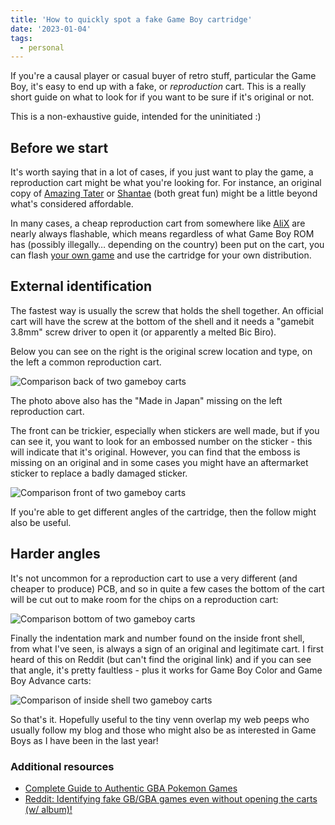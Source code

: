```yaml
---
title: 'How to quickly spot a fake Game Boy cartridge'
date: '2023-01-04'
tags:
  - personal
---
```


If you're a causal player or casual buyer of retro stuff, particular the Game Boy, it's easy to end up with a fake, or _reproduction_ cart. This is a really short guide on what to look for if you want to be sure if it's original or not.

This is a non-exhaustive guide, intended for the uninitiated :)

<!--more-->

## Before we start

It's worth saying that in a lot of cases, if you just want to play the game, a reproduction cart might be what you're looking for. For instance, an original copy of [Amazing Tater](https://www.pricecharting.com/game/gameboy/amazing-tater) or [Shantae](https://www.pricecharting.com/game/gameboy-color/shantae) (both great fun) might be a little beyond what's considered affordable.

In many cases, a cheap reproduction cart from somewhere like [AliX](https://www.aliexpress.com/) are nearly always flashable, which means regardless of what Game Boy ROM has (possibly illegally… depending on the country) been put on the cart, you can flash [your own game](https://ffconf.org/game/) and use the cartridge for your own distribution.

## External identification

The fastest way is usually the screw that holds the shell together. An official cart will have the screw at the bottom of the shell and it needs a "gamebit 3.8mm" screw driver to open it (or apparently a melted Bic Biro).

Below you can see on the right is the original screw location and type, on the left a common reproduction cart.

![Comparison back of two gameboy carts](/images/gb-game-back.jpg)

The photo above also has the "Made in Japan" missing on the left reproduction cart.

The front can be trickier, especially when stickers are well made, but if you can see it, you want to look for an embossed number on the sticker - this will indicate that it's original. However, you can find that the emboss is missing on an original and in some cases you might have an aftermarket sticker to replace a badly damaged sticker.

![Comparison front of two gameboy carts](/images/gb-game-front.jpg)

If you're able to get different angles of the cartridge, then the follow might also be useful.

## Harder angles

It's not uncommon for a reproduction cart to use a very different (and cheaper to produce) PCB, and so in quite a few cases the bottom of the cart will be cut out to make room for the chips on a reproduction cart:

![Comparison bottom of two gameboy carts](/images/gb-game-bottom.jpg)

Finally the indentation mark and number found on the inside front shell, from what I've seen, is always a sign of an original and legitimate cart. I first heard of this on Reddit (but can't find the original link) and if you can see that angle, it's pretty faultless - plus it works for Game Boy Color and Game Boy Advance carts:

![Comparison of inside shell two gameboy carts](/images/gb-game-inside-shell.jpg)

So that's it. Hopefully useful to the tiny venn overlap my web peeps who usually follow my blog and those who might also be as interested in Game Boys as I have been in the last year!

### Additional resources

- [Complete Guide to Authentic GBA Pokemon Games](https://chieftain20.wordpress.com/2014/05/17/complete-guide-to-authentic-gba-pokemon-games/)
- [Reddit: Identifying fake GB/GBA games even without opening the carts (w/ album)!](https://www.reddit.com/r/Gameboy/comments/ecv73j/how_to_guide_identifying_fake_gbgba_games_even/)

